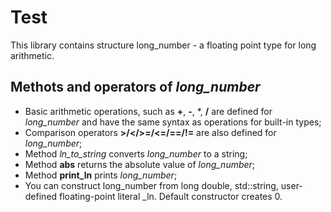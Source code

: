 # Test
<p>This library contains structure long_number - a floating point type for long arithmetic.</p>

## Methots and operators of *long_number*
- Basic arithmetic operations, such as **+**, **-**, *, **/** are defined for *long_number* and have the same syntax as operations for built-in types;
- Comparison operators **>/</>=/<=/==/!=** are also defined for *long_number*;
- Method *ln_to_string* converts *long_number* to a string;
- Method **abs** returns the absolute value of *long_number*;
- Method **print_ln** prints *long_number*;
- You can construct long_number from long double, std::string, user-defined floating-point literal _ln. Default constructor creates 0.